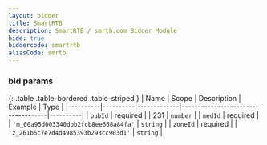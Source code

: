 ```yaml
---
layout: bidder
title: SmartRTB
description: SmartRTB / smrtb.com Bidder Module
hide: true
biddercode: smartrtb
aliasCode: smrtb
---
```


### bid params

{: .table .table-bordered .table-striped }
| Name     | Scope    | Description | Example                            | Type     |
|----------|----------|-------------|------------------------------------|----------|
| `pubId`  | required |             | 231                                | `number` |
| `medId`  | required |             | `'m_00a95d003340dbb2fcb8ee668a84fa'` | `string` |
| `zoneId` | required |             | `'z_261b6c7e7d4d4985393b293cc903d1'` | `string` |
